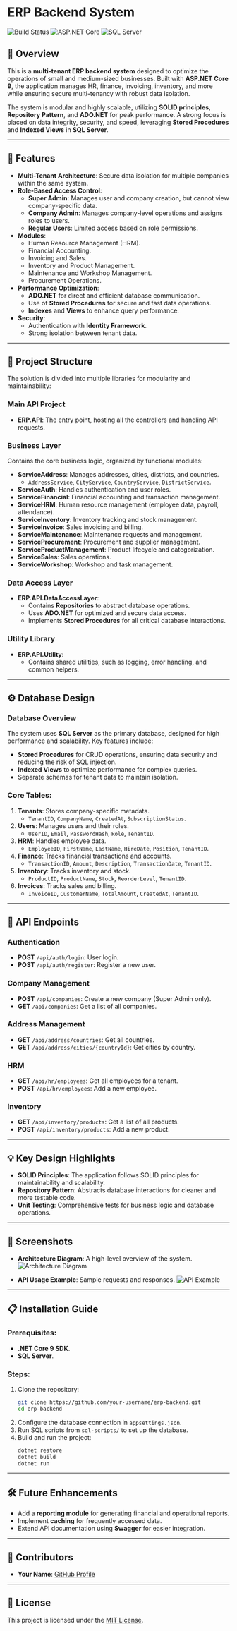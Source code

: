 # ERP Backend System

![Build Status](https://img.shields.io/badge/build-passing-brightgreen)
![ASP.NET Core](https://img.shields.io/badge/framework-ASP.NET%20Core%209-blue)
![SQL Server](https://img.shields.io/badge/database-SQL%20Server-orange)

## 📖 Overview
This is a **multi-tenant ERP backend system** designed to optimize the operations of small and medium-sized businesses. Built with **ASP.NET Core 9**, the application manages HR, finance, invoicing, inventory, and more while ensuring secure multi-tenancy with robust data isolation.

The system is modular and highly scalable, utilizing **SOLID principles**, **Repository Pattern**, and **ADO.NET** for peak performance. A strong focus is placed on data integrity, security, and speed, leveraging **Stored Procedures** and **Indexed Views** in **SQL Server**.

---

## 🚀 Features
- **Multi-Tenant Architecture**: Secure data isolation for multiple companies within the same system.
- **Role-Based Access Control**:
  - **Super Admin**: Manages user and company creation, but cannot view company-specific data.
  - **Company Admin**: Manages company-level operations and assigns roles to users.
  - **Regular Users**: Limited access based on role permissions.
- **Modules**:
  - Human Resource Management (HRM).
  - Financial Accounting.
  - Invoicing and Sales.
  - Inventory and Product Management.
  - Maintenance and Workshop Management.
  - Procurement Operations.
- **Performance Optimization**:
  - **ADO.NET** for direct and efficient database communication.
  - Use of **Stored Procedures** for secure and fast data operations.
  - **Indexes** and **Views** to enhance query performance.
- **Security**:
  - Authentication with **Identity Framework**.
  - Strong isolation between tenant data.

---

## 📂 Project Structure

The solution is divided into multiple libraries for modularity and maintainability:

### **Main API Project**
- **ERP.API**: The entry point, hosting all the controllers and handling API requests.

### **Business Layer**
Contains the core business logic, organized by functional modules:
- **ServiceAddress**: Manages addresses, cities, districts, and countries.
  - `AddressService`, `CityService`, `CountryService`, `DistrictService`.
- **ServiceAuth**: Handles authentication and user roles.
- **ServiceFinancial**: Financial accounting and transaction management.
- **ServiceHRM**: Human resource management (employee data, payroll, attendance).
- **ServiceInventory**: Inventory tracking and stock management.
- **ServiceInvoice**: Sales invoicing and billing.
- **ServiceMaintenance**: Maintenance requests and management.
- **ServiceProcurement**: Procurement and supplier management.
- **ServiceProductManagement**: Product lifecycle and categorization.
- **ServiceSales**: Sales operations.
- **ServiceWorkshop**: Workshop and task management.

### **Data Access Layer**
- **ERP.API.DataAccessLayer**:
  - Contains **Repositories** to abstract database operations.
  - Uses **ADO.NET** for optimized and secure data access.
  - Implements **Stored Procedures** for all critical database interactions.

### **Utility Library**
- **ERP.API.Utility**:
  - Contains shared utilities, such as logging, error handling, and common helpers.

---

## ⚙️ Database Design

### **Database Overview**
The system uses **SQL Server** as the primary database, designed for high performance and scalability. Key features include:
- **Stored Procedures** for CRUD operations, ensuring data security and reducing the risk of SQL injection.
- **Indexed Views** to optimize performance for complex queries.
- Separate schemas for tenant data to maintain isolation.

### **Core Tables**:
1. **Tenants**: Stores company-specific metadata.
   - `TenantID`, `CompanyName`, `CreatedAt`, `SubscriptionStatus`.
2. **Users**: Manages users and their roles.
   - `UserID`, `Email`, `PasswordHash`, `Role`, `TenantID`.
3. **HRM**: Handles employee data.
   - `EmployeeID`, `FirstName`, `LastName`, `HireDate`, `Position`, `TenantID`.
4. **Finance**: Tracks financial transactions and accounts.
   - `TransactionID`, `Amount`, `Description`, `TransactionDate`, `TenantID`.
5. **Inventory**: Tracks inventory and stock.
   - `ProductID`, `ProductName`, `Stock`, `ReorderLevel`, `TenantID`.
6. **Invoices**: Tracks sales and billing.
   - `InvoiceID`, `CustomerName`, `TotalAmount`, `CreatedAt`, `TenantID`.

---

## 📄 API Endpoints

### **Authentication**
- **POST** `/api/auth/login`: User login.
- **POST** `/api/auth/register`: Register a new user.

### **Company Management**
- **POST** `/api/companies`: Create a new company (Super Admin only).
- **GET** `/api/companies`: Get a list of all companies.

### **Address Management**
- **GET** `/api/address/countries`: Get all countries.
- **GET** `/api/address/cities/{countryId}`: Get cities by country.

### **HRM**
- **GET** `/api/hr/employees`: Get all employees for a tenant.
- **POST** `/api/hr/employees`: Add a new employee.

### **Inventory**
- **GET** `/api/inventory/products`: Get a list of all products.
- **POST** `/api/inventory/products`: Add a new product.

---

## 💡 Key Design Highlights
- **SOLID Principles**: The application follows SOLID principles for maintainability and scalability.
- **Repository Pattern**: Abstracts database interactions for cleaner and more testable code.
- **Unit Testing**: Comprehensive tests for business logic and database operations.

---

## 📸 Screenshots
- **Architecture Diagram**: A high-level overview of the system.
![Architecture Diagram](docs/architecture-diagram.png)

- **API Usage Example**: Sample requests and responses.
![API Example](docs/api-example.png)

---

## 📋 Installation Guide

### Prerequisites:
- **.NET Core 9 SDK**.
- **SQL Server**.

### Steps:
1. Clone the repository:
    ```bash
    git clone https://github.com/your-username/erp-backend.git
    cd erp-backend
    ```
2. Configure the database connection in `appsettings.json`.
3. Run SQL scripts from `sql-scripts/` to set up the database.
4. Build and run the project:
    ```bash
    dotnet restore
    dotnet build
    dotnet run
    ```

---

## 🛠 Future Enhancements
- Add a **reporting module** for generating financial and operational reports.
- Implement **caching** for frequently accessed data.
- Extend API documentation using **Swagger** for easier integration.

---

## 👥 Contributors
- **Your Name**: [GitHub Profile](https://github.com/your-username)

---

## 📜 License
This project is licensed under the [MIT License](LICENSE).
